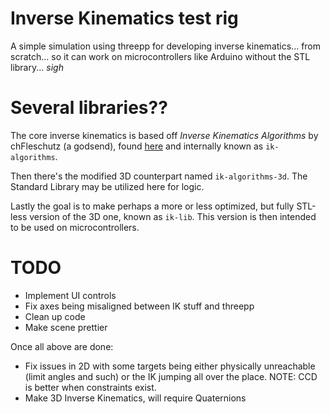 # Inverse Kinematics test rig

A simple simulation using threepp for developing inverse kinematics... from scratch... so it can work on microcontrollers like Arduino without the STL library... *sigh*

# Several libraries??
The core inverse kinematics is based off *Inverse Kinematics Algorithms* by chFleschutz (a godsend), found [here](https://github.com/chFleschutz/inverse-kinematics-algorithms) and internally known as `ik-algorithms`.

Then there's the modified 3D counterpart named `ik-algorithms-3d`. The Standard Library may be utilized here for logic. 

Lastly the goal is to make perhaps a more or less optimized, but fully STL-less version of the 3D one, known as `ik-lib`. This version is then intended to be used on microcontrollers.

# TODO
- Implement UI controls
- Fix axes being misaligned between IK stuff and threepp
- Clean up code
- Make scene prettier

Once all above are done:
- Fix issues in 2D with some targets being either physically unreachable (limit angles and such) or the IK jumping all over the place. NOTE: CCD is better when constraints exist.
- Make 3D Inverse Kinematics, will require Quaternions

